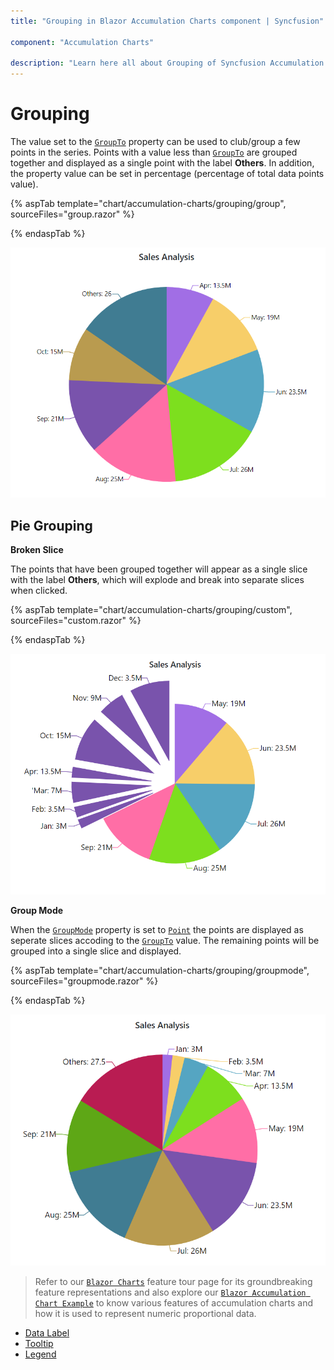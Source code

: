 ```yaml
---
title: "Grouping in Blazor Accumulation Charts component | Syncfusion"

component: "Accumulation Charts"

description: "Learn here all about Grouping of Syncfusion Accumulation Charts (SfAccumulationChart) component and more."
---
```


<!-- markdownlint-disable MD036 -->

# Grouping

The value set to the [`GroupTo`](https://help.syncfusion.com/cr/blazor/Syncfusion.Blazor.Charts.AccumulationChartSeries.html#Syncfusion_Blazor_Charts_AccumulationChartSeries_GroupTo) property can be used to club/group a few points in the series. Points with a value less than [`GroupTo`](https://help.syncfusion.com/cr/blazor/Syncfusion.Blazor.Charts.AccumulationChartSeries.html#Syncfusion_Blazor_Charts_AccumulationChartSeries_GroupTo) are grouped together and displayed as a single point with the label **Others**. In addition, the property value can be set in percentage (percentage of total data points value).

{% aspTab template="chart/accumulation-charts/grouping/group", sourceFiles="group.razor" %}

{% endaspTab %}

![Grouping](images/grouping/group-razor.png)

## Pie Grouping

**Broken Slice**

The points that have been grouped together will appear as a single slice with the label **Others**, which will explode and break into separate slices when clicked.

{% aspTab template="chart/accumulation-charts/grouping/custom", sourceFiles="custom.razor" %}

{% endaspTab %}

![Broken Slice](images/grouping/custom-razor.png)

**Group Mode**

 When the [`GroupMode`](https://help.syncfusion.com/cr/blazor/Syncfusion.Blazor.Charts.AccumulationChartSeries.html#Syncfusion_Blazor_Charts_AccumulationChartSeries_GroupMode) property is set to [`Point`](https://help.syncfusion.com/cr/blazor/Syncfusion.Blazor.Charts.GroupMode.html#Syncfusion_Blazor_Charts_GroupMode_Point) the points are displayed as seperate slices accoding to the [`GroupTo`](https://help.syncfusion.com/cr/blazor/Syncfusion.Blazor.Charts.AccumulationChartSeries.html#Syncfusion_Blazor_Charts_AccumulationChartSeries_GroupTo) value. The remaining points will be grouped into a single slice and displayed.

{% aspTab template="chart/accumulation-charts/grouping/groupmode", sourceFiles="groupmode.razor" %}

{% endaspTab %}

![Group Mode](images/grouping/groupmode-razor.png)

> Refer to our [`Blazor Charts`](https://www.syncfusion.com/blazor-components/blazor-charts) feature tour page for its groundbreaking feature representations and also explore our [`Blazor Accumulation Chart Example`](https://blazor.syncfusion.com/demos/chart/pie?theme=bootstrap4) to know various features of accumulation charts and how it is used to represent numeric proportional data.

* [Data Label](./data-labels)
* [Tooltip](./tool-tip)
* [Legend](./legend)
